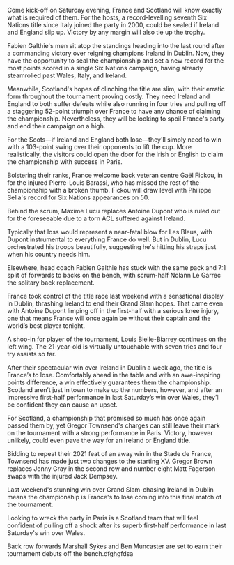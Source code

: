 Come kick-off on Saturday evening, France and Scotland will know exactly what is required of them. For the hosts, a record-levelling seventh Six Nations title since Italy joined the party in 2000, could be sealed if Ireland and England slip up. Victory by any margin will also tie up the trophy.



Fabien Galthie's men sit atop the standings heading into the last round after a commanding victory over reigning champions Ireland in Dublin. Now, they have the opportunity to seal the championship and set a new record for the most points scored in a single Six Nations campaign, having already steamrolled past Wales, Italy, and Ireland.

Meanwhile, Scotland's hopes of clinching the title are slim, with their erratic form throughout the tournament proving costly. They need Ireland and England to both suffer defeats while also running in four tries and pulling off a staggering 52-point triumph over France to have any chance of claiming the championship. Nevertheless, they will be looking to spoil France's party and end their campaign on a high.

For the Scots—if Ireland and England both lose—they'll simply need to win with a 103-point swing over their opponents to lift the cup. More realistically, the visitors could open the door for the Irish or English to claim the championship with success in Paris.

Bolstering their ranks, France welcome back veteran centre Gaël Fickou, in for the injured Pierre-Louis Barassi, who has missed the rest of the championship with a broken thumb. Fickou will draw level with Philippe Sella's record for Six Nations appearances on 50.

Behind the scrum, Maxime Lucu replaces Antoine Dupont who is ruled out for the foreseeable due to a torn ACL suffered against Ireland.

Typically that loss would represent a near-fatal blow for Les Bleus, with Dupont instrumental to everything France do well. But in Dublin, Lucu orchestrated his troops beautifully, suggesting he's hitting his straps just when his country needs him.

Elsewhere, head coach Fabien Galthie has stuck with the same pack and 7:1 split of forwards to backs on the bench, with scrum-half Nolann Le Garrec the solitary back replacement.

France took control of the title race last weekend with a sensational display in Dublin, thrashing Ireland to end their Grand Slam hopes. That came even with Antoine Dupont limping off in the first-half with a serious knee injury, one that means France will once again be without their captain and the world’s best player tonight.

A shoo-in for player of the tournament, Louis Bielle-Biarrey continues on the left wing. The 21-year-old is virtually untouchable with seven tries and four try assists so far.

After their spectacular win over Ireland in Dublin a week ago, the title is France’s to lose. Comfortably ahead in the table and with an awe-inspiring points difference, a win effectively guarantees them the championship. Scotland aren’t just in town to make up the numbers, however, and after an impressive first-half performance in last Saturday’s win over Wales, they’ll be confident they can cause an upset.

For Scotland, a championship that promised so much has once again passed them by, yet Gregor Townsend's charges can still leave their mark on the tournament with a strong performance in Paris. Victory, however unlikely, could even pave the way for an Ireland or England title.

Bidding to repeat their 2021 feat of an away win in the Stade de France, Townsend has made just two changes to the starting XV. Gregor Brown replaces Jonny Gray in the second row and number eight Matt Fagerson swaps with the injured Jack Dempsey.

Last weekend's stunning win over Grand Slam-chasing Ireland in Dublin means the championship is France's to lose coming into this final match of the tournament.

Looking to wreck the party in Paris is a Scotland team that will feel confident of pulling off a shock after its superb first-half performance in last Saturday's win over Wales.

Back row forwards Marshall Sykes and Ben Muncaster are set to earn their tournament debuts off the bench.dfghgfdsa

